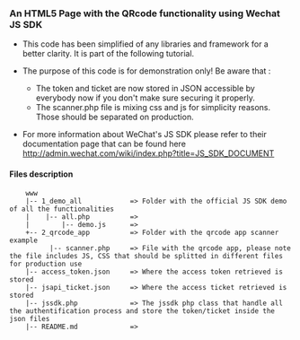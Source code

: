 ### An HTML5 Page with the QRcode functionality using Wechat JS SDK

* This code has been simplified of any libraries and framework for a better clarity. It is part of the following tutorial.
* The purpose of this code is for demonstration only! Be aware that :
  * The token and ticket are now stored in JSON accessible by everybody now if you don't make sure securing it properly.
  * The scanner.php file is mixing css and js for simplicity reasons. Those should be separated on production.
  
* For more information about WeChat's JS SDK please refer to their documentation page that can be found here http://admin.wechat.com/wiki/index.php?title=JS_SDK_DOCUMENT

#### Files description

        www
        |-- 1_demo_all            => Folder with the official JS SDK demo of all the functionalities
        |    |-- all.php          =>
        |        |-- demo.js      =>
        +-- 2_qrcode_app          => Folder with the qrcode app scanner example
              |-- scanner.php     => File with the qrcode app, please note the file includes JS, CSS that should be splitted in different files for production use
        |-- access_token.json     => Where the access token retrieved is stored
        |-- jsapi_ticket.json     => Where the access ticket retrieved is stored
        |-- jssdk.php             => The jssdk php class that handle all the authentification process and store the token/ticket inside the json files
        |-- README.md             =>
